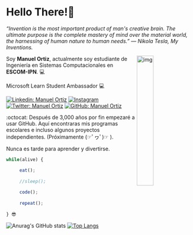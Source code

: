 # Hello There!🦉 

*“Invention is the most important product of man's creative brain. The ultimate purpose is the complete mastery of mind over the material world, the harnessing of human nature to human needs.”
― Nikola Tesla, My Inventions.*

<img align="right" alt="img" width="30%" height="auto" src="https://scontent.fmex5-1.fna.fbcdn.net/v/t1.6435-9/178830821_100309835552110_6277973582375259145_n.jpg?_nc_cat=108&ccb=1-3&_nc_sid=09cbfe&_nc_ohc=_cvqOl2Cxg8AX8RddHA&tn=El4fHH-Spw9zkt7q&_nc_ht=scontent.fmex5-1.fna&oh=9f2f0080809b54523f56317b23748b98&oe=60E036D9" />


Soy **Manuel Ortiz**, actualmente soy estudiante de Ingeniería en Sistemas Computacionales en **ESCOM-IPN**. 💻

Microsoft Learn Student Ambassador 💻

[![Linkedin: Manuel Ortiz](https://img.shields.io/badge/-manuosmx-blue?style=flat-square&logo=Linkedin&logoColor=white&link=https://www.linkedin.com/in/manuosmx/)](https://www.linkedin.com/in/manuosmx/)
<a href="https://instagram.com/manuosmx" target="_blank"><img src="https://img.shields.io/badge/@_manuosmx_-%23E4405F.svg?&style=flat-square&logo=instagram&logoColor=white" alt="Instagram"></a>
[![Twitter: Manuel Ortiz](https://img.shields.io/twitter/follow/manuosmx?style=social)](https://twitter.com/manuosmx)
[![GitHub: Manuel Ortiz](https://img.shields.io/github/followers/manuosmx?label=ManuOSMx&style=social)](https://github.com/ManuOSMx)


:octocat: Después de 3,000 años por fin empezaré a usar GitHub.
Aquí encontraras mis programas escolares e incluso algunos proyectos independientes. (Próximamente (☞ﾟヮﾟ)☞ ).

Nunca es tarde para aprender y divertirse.
```js
while(alive) {

     eat();
    
     //sleep();
  
     code();
    
     repeat();
    
} 😎
```
![Anurag's GitHub stats](https://github-readme-stats.vercel.app/api?username=manuosmx&show_icons=true&theme=chartreuse-dark&bg_color=30,5C258D,4389A2&disable_animations=false) [![Top Langs](https://github-readme-stats.vercel.app/api/top-langs/?username=manuosmx&layout=compact&title_color=FFFFFF&theme=algolia&bg_color=30,FF0099,00416A&line_height=200&custom_title=My-Top-Languages)](https://github.com/anuraghazra/github-readme-stats)

